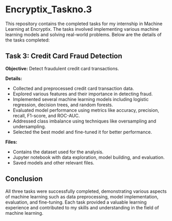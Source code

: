 # Encryptix_Taskno.3

This repository contains the completed tasks for my internship in Machine Learning at Encryptix. The tasks involved implementing various machine learning models and solving real-world problems. Below are the details of the tasks completed:

## Task 3: Credit Card Fraud Detection

**Objective:** Detect fraudulent credit card transactions.

**Details:**
- Collected and preprocessed credit card transaction data.
- Explored various features and their importance in detecting fraud.
- Implemented several machine learning models including logistic regression, decision trees, and random forests.
- Evaluated model performance using metrics like accuracy, precision, recall, F1-score, and ROC-AUC.
- Addressed class imbalance using techniques like oversampling and undersampling.
- Selected the best model and fine-tuned it for better performance.

**Files:**
- Contains the dataset used for the analysis.
- Jupyter notebook with data exploration, model building, and evaluation.
-  Saved models and other relevant files.

## Conclusion
All three tasks were successfully completed, demonstrating various aspects of machine learning such as data preprocessing, model implementation, evaluation, and fine-tuning. Each task provided a valuable learning experience and contributed to my skills and understanding in the field of machine learning.


